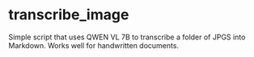 # transcribe_image
Simple script that uses QWEN VL 7B to transcribe a folder of JPGS into Markdown. Works well for handwritten documents.

